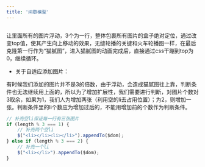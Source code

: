 ```yaml
---
title: '间歇模型'
---
```


<center>
    <img src="https://mynotes-1257961174.cos.ap-beijing.myqcloud.com/youdaoNotes/jq-6/1.png" style="max-width: 350px" alt="">
</center>

让里面所有的图片浮动，3个为一行，整体包裹所有图片的盒子绝对定位，通过改变top值，使其产生向上移动的效果，无缝轮播的关键和火车轮播图一样，在最后克隆第一行作为“猫腻图”，进入猫腻图的动画完成后，直接通过css干蹦到top为0，继续循环。

- 关于自适应添加图片：

有时候我们添加的图片并不是3的倍数，由于浮动，会造成猫腻图往上靠，判断条件也无法继续用上面的，所以为了增加扩展性，我们需要进行判断，对图片个数对3取余，如果为1，我们人为增加两张（利用空的li去占用位置）；为2，则增加一张。判断条件里的li个数应为增加过后的，不能用增加前的个数作为判断条件。

```js
// 补充空li保证每一行有三张图片
if (length % 3 === 1) {
    // 补充两个空li
    $("<li></li><li></li>").appendTo($dom);
} else if (length % 3 === 2) {
    // 补充一个li
    $("<li></li>").appendTo($dom);
}
```

<center>
    <img src="https://mynotes-1257961174.cos.ap-beijing.myqcloud.com/youdaoNotes/jq-6/2.png" style="max-width: 350px" alt="">
</center>

